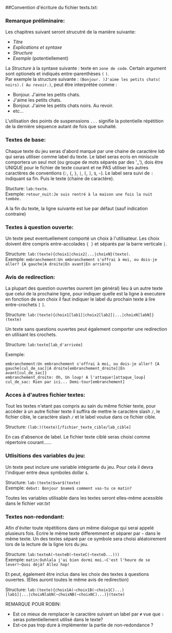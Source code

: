 ##Convention d'écriture du fichier texts.txt:

### Remarque préliminaire:
Les chapitres suivant seront strucutré de la manière suivante:
  - _Titre_
  - _Explications et syntaxe_
  - _Structure_
  - _Exemple_ (potentiellement)

La _Structure_ à la syntaxe suivante : texte en `zone de code`. Certain argument sont optionels et indiqués entre-parenthèses `(` `)`.  
Par exemple la structure suivante : `(Bonjour. )J'aime les petits chats( noirs).( Au revoir.)`, peut être interprétée comme :
  - Bonjour. J'aime les petits chats.
  - J'aime les petits chats.
  - Bonjour. J'aime les petits chats noirs. Au revoir.
  - etc...

L'utilisation des points de suspenssions `...` signifie la potentielle répétition de la dernière séquence autant de fois que souhaité.

### Textes de base:
Chaque texte du jeu seras d'abord marqué par une chaine de caractère _lab_ qui seras utiliser comme label du texte. Le label seras ecris en miniscule comportera un seul mot (ou groupe de mots séparés par des '_'), dois être UNIQUE pour le fichier de texte courant et ne PAS utiliser les autres caractères de conventions (`:`, `{`, `}`, `|`, `[`, `]`, `$`, `~`). 
Le label sera suivi de `:` indiquant sa fin. Puis le texte (chaine de caractère).

Stucture: `lab:texte`.  
Exemple: `retour_nuit:Je suis rentré à la maison une fois la nuit tombée.`

A la fin du texte, la ligne suivante est lue par défaut (sauf indication contraire)


### Textes à question ouverte:
Un texte peut eventuellement comporté un choix à l'utilisateur. Les choix doivent être compris entre-accolades `{ }` et séparés par la barre verticale `|`.

Structure: `lab:(texte){choix1|choix2|...|choixN}(texte)`.  
Exemple: `embranchement:Un embranchement s'offrai à moi, ou dois-je aller? {A gauche|A droite|En avant|En arrière}`

### Avis de redirection:
La plupart des question ouvertes ouvrent (en général) lieu à un autre texte que celui de la prochaine ligne, pour indiquer quelle est la ligne à executere en fonction de son choix il faut indiquer le label du prochain texte à lire entre-crochets `[` `]`. 

Structure: `lab:(texte){choix1[lab1]|choix2[lab2]|...|choixN[labN]}(texte)`

Un texte sans questions ouvertes peut également comporter une redirection en utilisant les crochets.

Structure: `lab:texte[lab_d'arrivée]`

Exemple: 
```
embranchement:Un embranchement s'offrai à moi, ou dois-je aller? {A gauche[cul_de_sac]|A droite[embranchement_droite]|En avant[cul_de_sac]}
embranchement_droite: Oh, Un loup! A l'attaque![attaque_loup]
cul_de_sac: Rien par ici... Demi-tour[embranchement]
```

### Acces à d'autres fichier textes:
Tout les textes n'etant pas compris au sain du même fichier texte, pour accéder à un autre fichier texte il suffira de mettre le caractère slash `/`, le fichier cible, le caractère slash `/` et le label voulue dans ce fichier cible.

Structure: `(lab:)(texte)[/fichier_texte_cible/lab_cible]` 

En cas d'absence de label. Le fichier texte ciblé seras choisi comme répertoire courant......


### Utlisitions des variables du jeu:
Un texte peut inclure une variable intégrante du jeu. Pour cela il devra l'indiquer entre deux symboles dollar `$`.

Structure: `lab:(texte)$var$(texte)`  
Exemple: `debut: Bonjour $name$ comment vas-tu ce matin?`

Toutes les variables utilisable dans les textes seront elles-même acessible dans le fichier _var.txt_

### Textes non-redondant:
Afin d'éviter toute répétitions dans un même dialogue qui serai appelé plusieurs fois. Ecrire le même texte differemment et séparer par `~` dans le même texte. Un des textes séparé par ce symbole sera choisi aléatoirement lors de la lecture de la ligne lors du jeu.

Structure: `lab:texteA(~texteB(~texteC(~texteD...)))`  
Exemple: `matin:Ouhlala j'ai bien dormi moi.~C'est l'heure de se lever!~Quoi déjà? Allez hop!`

Et peut, également être inclus dans les choix des textes à questions ouvertes. (Elles auront toutes le même avis de redirection)

Structure: `lab:(texte){choix1A(~choix1B(~choix1C)...)[lab1]|...|choixNlabN(~choixNB(~choixNC)...)}(texte)`



REMARQUE POUR ROBIN:
 - Est ce mieux de remplacer le caractère suivant un label par `#` vue que `:` seras potentiellement utilisé dans le texte?
 - Est-ce pas trop dure à implémenter la partie de non-redondance ?
